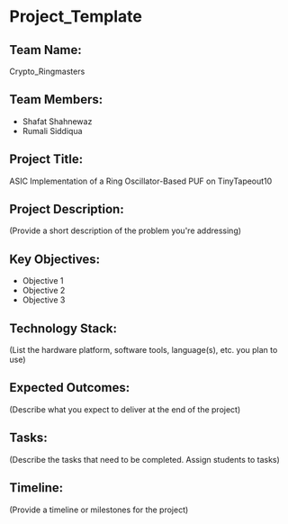 # Project_Template

## Team Name: 
Crypto_Ringmasters

## Team Members:
- Shafat Shahnewaz
- Rumali Siddiqua

## Project Title:
ASIC Implementation of a Ring Oscillator-Based PUF on TinyTapeout10

## Project Description:
(Provide a short description of the problem you're addressing)

## Key Objectives:
- Objective 1
- Objective 2
- Objective 3

## Technology Stack:
(List the hardware platform, software tools, language(s), etc. you plan to use)

## Expected Outcomes:
(Describe what you expect to deliver at the end of the project)

## Tasks:
(Describe the tasks that need to be completed. Assign students to tasks)

## Timeline:
(Provide a timeline or milestones for the project)
